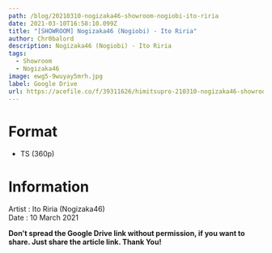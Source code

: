 ```yaml
---
path: /blog/20210310-nogizaka46-showroom-nogiobi-ito-riria
date: 2021-03-10T16:58:10.099Z
title: "[SHOWROOM] Nogizaka46 (Nogiobi) - Ito Riria"
author: Chr0balord
description: Nogizaka46 (Nogiobi) - Ito Riria
tags:
  - Showroom
  - Nogizaka46
image: ewg5-9wuyay5mrh.jpg
label: Google Drive
url: https://acefile.co/f/39311626/himitsupro-210310-nogizaka46-showroom-nogiobi-ito-riria-ts
---
```

# Format

* TS (360p)

# Information

Artist : Ito Riria (Nogizaka46) \
Date : 10 March 2021

**Don't spread the Google Drive link without permission, if you want to share. Just share the article link. Thank You!**